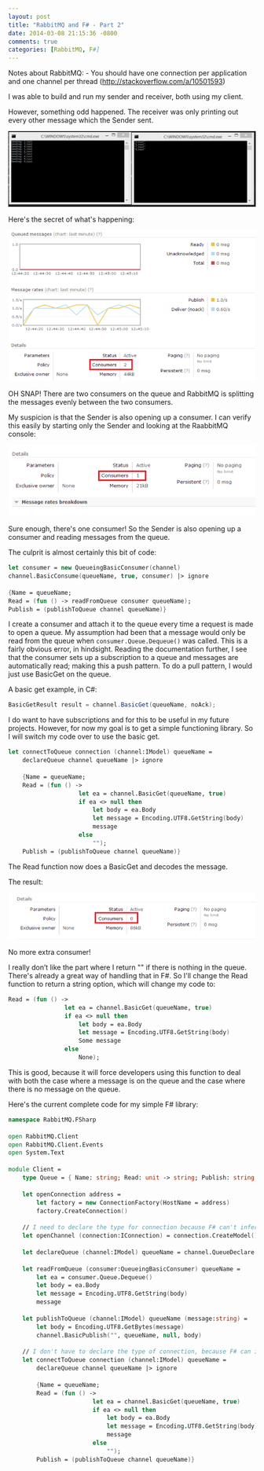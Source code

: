 ```yaml
---
layout: post
title: "RabbitMQ and F# - Part 2"
date: 2014-03-08 21:15:36 -0800
comments: true
categories: [RabbitMQ, F#]
---
```


Notes about RabbitMQ:
	- You should have one connection per application and one channel per thread (http://stackoverflow.com/a/10501593)

I was able to build and run my sender and receiver, both using my client.

However, something odd happened.  The receiver was only printing out every other message which the Sender sent.

<!-- more -->

![Missing Messages](/images/rabbitmq_and_fsharp/missing_messages.png)

Here's the secret of what's happening:

![Too Many Consumers](/images/rabbitmq_and_fsharp/too_many_consumers.png)

OH SNAP!  There are two consumers on the queue and RabbitMQ is splitting the messages evenly between the two consumers.

My suspicion is that the Sender is also opening up a consumer.  I can verify this easily by starting only the Sender and looking at the RaabbitMQ console:

![Too Many Consumers](/images/rabbitmq_and_fsharp/too_many_consumers_2.png)

Sure enough, there's one consumer!  So the Sender is also opening up a consumer and reading messages from the queue.

The culprit is almost certainly this bit of code:
```fsharp
let consumer = new QueueingBasicConsumer(channel) 
channel.BasicConsume(queueName, true, consumer) |> ignore

{Name = queueName; 
Read = (fun () -> readFromQueue consumer queueName); 
Publish = (publishToQueue channel queueName)}
```

I create a consumer and attach it to the queue every time a request is made to open a queue.  My assumption had been that a message would only be read from the queue when `consumer.Queue.Dequeue()` was called.  This is a fairly obvious error, in hindsight.  Reading the documentation further, I see that the consumer sets up a subscription to a queue and messages are automatically read; making this a push pattern.  To do a pull pattern, I would just use BasicGet on the queue.
 
A basic get example, in C#:
```csharp
BasicGetResult result = channel.BasicGet(queueName, noAck);
```

I do want to have subscriptions and for this to be useful in my future projects.  However, for now my goal is to get a simple functioning library.  So I will switch my code over to use the basic get.
```fsharp
let connectToQueue connection (channel:IModel) queueName =           
    declareQueue channel queueName |> ignore

    {Name = queueName; 
    Read = (fun () -> 
                    let ea = channel.BasicGet(queueName, true)
                    if ea <> null then
                        let body = ea.Body
                        let message = Encoding.UTF8.GetString(body)
                        message
                    else
                        ""); 
    Publish = (publishToQueue channel queueName)}
```

The Read function now does a BasicGet and decodes the message.

The result:

![Right Number Of Consumers](/images/rabbitmq_and_fsharp/right_number_consumers.png)

No more extra consumer!

I really don’t like the part where I return "" if there is nothing in the queue.  There's already a great way of handling that in F#.  So I'll change the Read function to return a string option, which will change my code to:
```fsharp
Read = (fun () -> 
                let ea = channel.BasicGet(queueName, true)
                if ea <> null then
                    let body = ea.Body
                    let message = Encoding.UTF8.GetString(body)
                    Some message
                else
                    None);
```

This is good, because it will force developers using this function to deal with both the case where a message is on the queue and the case where there is no message on the queue.

Here's the current complete code for my simple F# library:
```fsharp
namespace RabbitMQ.FSharp

open RabbitMQ.Client
open RabbitMQ.Client.Events
open System.Text

module Client =
    type Queue = { Name: string; Read: unit -> string; Publish: string -> unit }

    let openConnection address = 
        let factory = new ConnectionFactory(HostName = address)
        factory.CreateConnection()

    // I need to declare the type for connection because F# can't infer types on classes
    let openChannel (connection:IConnection) = connection.CreateModel()

    let declareQueue (channel:IModel) queueName = channel.QueueDeclare( queueName, false, false, false, null )

    let readFromQueue (consumer:QueueingBasicConsumer) queueName =
        let ea = consumer.Queue.Dequeue()
        let body = ea.Body
        let message = Encoding.UTF8.GetString(body)
        message

    let publishToQueue (channel:IModel) queueName (message:string) =
        let body = Encoding.UTF8.GetBytes(message)
        channel.BasicPublish("", queueName, null, body)

    // I don't have to declare the type of connection, because F# can infer the type from my call to openChannel
    let connectToQueue connection (channel:IModel) queueName =            
        declareQueue channel queueName |> ignore

        {Name = queueName; 
        Read = (fun () -> 
                        let ea = channel.BasicGet(queueName, true)
                        if ea <> null then
                            let body = ea.Body
                            let message = Encoding.UTF8.GetString(body)
                            message
                        else
                            ""); 
        Publish = (publishToQueue channel queueName)}
```